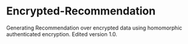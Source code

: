 # Encrypted-Recommendation
Generating Recommendation over encrypted data using homomorphic authenticated encryption.
Edited version 1.0.
